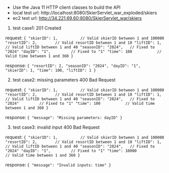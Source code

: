 - Use the Java 11 HTTP client classes to build the API
- local test url: http://localhost:8080/SkierServlet_war_exploded/skiers
- ec2 test url: http://34.221.69.60:8080/SkierServlet_war/skiers


1. test case1: 201 Created

request:
`
{
  "skierID": 1,          // Valid skierID between 1 and 100000
  "resortID": 2,        // Valid resortID between 1 and 10
  "liftID": 1,          // Valid liftID between 1 and 40
  "seasonID": "2024",   // Fixed to "2024"
  "dayID": "1",         // Fixed to "1"
  "time": 100           // Valid time between 1 and 360
}
`

response:
`
{
    "resortID": 2,
    "seasonID": "2024",
    "dayID": "1",
    "skierID": 1,
    "time": 100,
    "liftID": 1
}
`


2. test case2: missing parameters 400 Bad Request

request:
`
{
  "skierID": 1,          // Valid skierID between 1 and 100000
  "resortID": 2,        // Valid resortID between 1 and 10
  "liftID": 1,          // Valid liftID between 1 and 40
  "seasonID": "2024",   // Fixed to "2024"         // Fixed to "1"
  "time": 100           // Valid time between 1 and 360
}
`

response:
`
{
    "message": "Missing parameters: dayID"
}
`


3. test case3:  invalid input 400 Bad Request

request:
`
{
  "skierID": 1,          // Valid skierID between 1 and 100000
  "resortID": 2,        // Valid resortID between 1 and 10
  "liftID": 1,          // Valid liftID between 1 and 40
  "seasonID": "2024",   // Fixed to "2024"
  "dayID": "1",         // Fixed to "1"
  "time": 10000           // Valid time between 1 and 360
}
`

response:
 `
{
    "message": "Invalid inputs: time"
}
`
